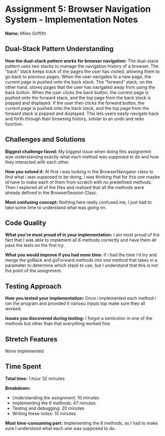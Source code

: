 # Assignment 5: Browser Navigation System - Implementation Notes

**Name:** Miles Griffith

## Dual-Stack Pattern Understanding

**How the dual-stack pattern works for browser navigation:**
The dual-stack pattern uses two stacks to manage the navigation history of a browser. 
The "back" stack keeps track of the pages the user has visited, allowing them to go back to previous pages.
When the user navigates to a new page, the current page is pushed onto the back stack. 
The "forward" stack, on the other hand, stores pages that the user has navigated away from using the back button. 
When the user clicks the back button, the current page is pushed onto the forward stack, and the top page from the back stack is popped and displayed. 
If the user then clicks the forward button, the current page is pushed onto the back stack, and the top page from the forward stack is popped and displayed. 
This lets users easily navigate back and forth through their browsing history, similar to an undo and redo function.

## Challenges and Solutions

**Biggest challenge faced:**
My biggest issue when doing this assignemnt was understandng exactly what each method was supposed to do and how they interacted with each other.

**How you solved it:**
At first i was looking in the BrowserNavigator class to find what i was supposed to be doing, I was thinking that for this one maybe id have to make each of them from scratch with no predefined methods.
Then I explored all of the files and realized that all the methods were already defined in the BrowserSession Class.

**Most confusing concept:**
Nothing here really confused me, I just had to take some time to understand what was going on.

## Code Quality

**What you're most proud of in your implementation:**
I am most proud of the fact that I was able to implement all 6 methods correctly and have them all pass the tests on the first try.

**What you would improve if you had more time:**
if i had the time i'd try and merge the goBack and goForward methods into one method that takes in a parameter to determine which stack to use, but I understand that this is not the point of the assignment.

## Testing Approach

**How you tested your implementation:**
Once i implemented each method i ran the program and provided it variosu inputs top make sure they all worked. 

**Issues you discovered during testing:**
I forgot a semicolon in one of the methods but other than that everything worked fine.

## Stretch Features

None implemented

## Time Spent

**Total time:** 1 hour 32 minutes

**Breakdown:**

- Understanding the assignment: 10 minutes
- Implementing the 6 methods: 47 minutes
- Testing and debugging: 20 minutes
- Writing these notes: 15 minutes

**Most time-consuming part:** Implementing the 6 methods, as I had to make sure I understood what each one was supposed to do.
